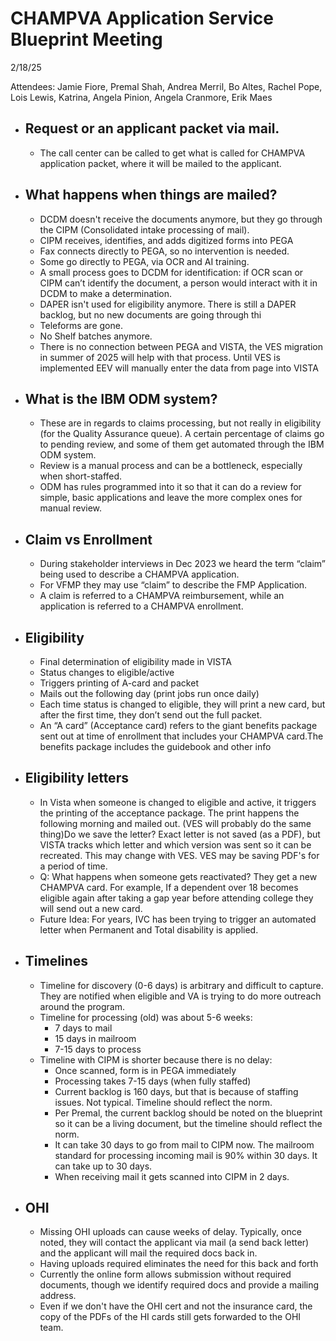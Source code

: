 # CHAMPVA Application Service Blueprint Meeting 

2/18/25

Attendees: Jamie Fiore, Premal Shah, Andrea Merril, Bo Altes, Rachel Pope, Lois Lewis, Katrina, Angela Pinion, Angela Cranmore, Erik Maes

- ## Request or an applicant packet via mail.
  - The call center can be called to get what is called for CHAMPVA application packet, where it will be mailed to the applicant.

- ## What happens when things are mailed?
  - DCDM doesn't receive the documents anymore, but they go through the CIPM (Consolidated intake processing of mail).
  - CIPM receives, identifies, and adds digitized forms into PEGA
  - Fax connects directly to PEGA, so no intervention is needed.
  - Some go directly to PEGA, via OCR and AI training.
  - A small process goes to DCDM for identification: if OCR scan or CIPM can’t identify the document, a person would interact with it in DCDM to make a determination.
  - DAPER isn't used for eligibility anymore. There is still a DAPER backlog, but no new documents are going through thi
  - Teleforms are gone.
  - No Shelf batches anymore.
  - There is no connection between PEGA and VISTA, the VES migration in summer of 2025 will help with that process. Until VES is implemented EEV will manually enter the data from page into VISTA


- ## What is the IBM ODM system? 
  - These are in regards to claims processing, but not really in eligibility (for the Quality Assurance queue). A certain percentage of claims go to pending review, and some of them get automated through the IBM ODM system.
  - Review is a manual process and can be a bottleneck, especially when short-staffed.
  - ODM has rules programmed into it so that it can do a review for simple, basic applications and leave the more complex ones for manual review.


- ## Claim vs Enrollment
  - During stakeholder interviews in Dec 2023 we heard the term “claim” being used to describe a CHAMPVA application.
  - For VFMP they may use “claim” to describe the FMP Application.
  - A claim is referred to a CHAMPVA reimbursement, while an application is referred to a CHAMPVA enrollment.


- ## Eligibility
  - Final determination of eligibility made in VISTA
  - Status changes to eligible/active
  - Triggers printing of A-card and packet
  - Mails out the following day (print jobs run once daily)
  - Each time status is changed to eligible, they will print a new card, but after the first time, they don’t send out the full packet.
  - An “A card” (Acceptance card) refers to the giant benefits package sent out at time of enrollment that includes your CHAMPVA card.The benefits package includes the guidebook and other info

- ## Eligibility letters
  - In Vista when someone is changed to eligible and active, it triggers the printing of the acceptance package. The print happens the following morning and mailed out. (VES will probably do the same thing)Do we save the letter? Exact letter is not saved (as a PDF), but VISTA tracks which letter and which version was sent so it can be recreated. This may change with VES. VES may be saving PDF's for a period of time.
  - Q: What happens when someone gets reactivated? They get a new CHAMPVA card. For example, If a dependent over 18 becomes eligible again after taking a gap year before attending college they will send out a new card.
  - Future Idea: For years, IVC has been trying to trigger an automated letter when Permanent and Total disability is applied.


- ## Timelines
  - Timeline for discovery (0-6 days) is arbitrary and difficult to capture. They are notified when eligible and VA is trying to do more outreach around the program.
  - Timeline for processing (old) was about 5-6 weeks:
    - 7 days to mail
    - 15 days in mailroom
    - 7-15 days to process
  - Timeline with CIPM is shorter because there is no delay:
    - Once scanned, form is in PEGA immediately
    - Processing takes 7-15 days (when fully staffed)
    - Current backlog is 160 days, but that is because of staffing issues. Not typical. Timeline should reflect the norm.
    - Per Premal, the current backlog should be noted on the blueprint so it can be a living document, but the timeline should reflect the norm.
    - It can take 30 days to go from mail to CIPM now. The mailroom standard for processing incoming mail is 90% within 30 days. It can take up to 30 days.
    - When receiving mail it gets scanned into CIPM in 2 days. 
 
- ## OHI
  - Missing OHI uploads can cause weeks of delay. Typically, once noted, they will contact the applicant via mail (a send back letter) and the applicant will mail the required docs back in.
  - Having uploads required eliminates the need for this back and forth
  - Currently the online form allows submission without required documents, though we identify required docs and provide a mailing address.
  - Even if we don't have the OHI cert and not the insurance card, the copy of the PDFs of the HI cards still gets forwarded to the OHI team.

